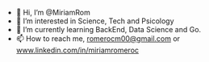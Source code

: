 - 👋 Hi, I’m @MiriamRom
- 👀 I’m interested in Science, Tech and Psicology
- 🌱 I’m currently learning BackEnd, Data Science and Go.
- 📫 How to reach me, romerocm00@gmail.com or www.linkedin.com/in/miriamromeroc 
